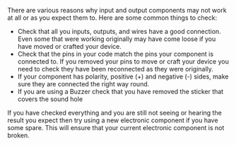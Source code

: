 There are various reasons why input and output components may not work at all or as you expect them to. Here are some common things to check:

+ Check that all you inputs, outputs, and wires have a good connection. Even some that were working originally may have come loose if you have moved or crafted your device. 
+ Check that the pins in your code match the pins your component is connected to. If you removed your pins to move or craft your device you need to check they have been reconnected as they were originally. 
+ If your component has polarity, positive (+) and negative (-) sides, make sure they are connected the right way round. 
+ If you are using a Buzzer check that you have removed the sticker that covers the sound hole

If you have checked everything and you are still not seeing or hearing the result you expect then try using a new electronic component if you have some spare. This will ensure that your current electronic component is not broken. 

